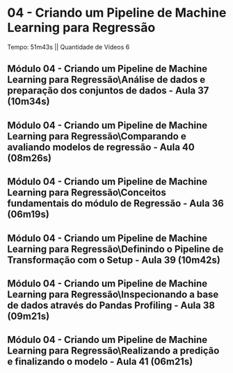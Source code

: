 # 04 - Criando um Pipeline de Machine Learning para Regressão

Tempo: 51m43s || Quantidade de Vídeos 6

## Módulo 04 - Criando um Pipeline de Machine Learning para Regressão\Análise de dados e preparação dos conjuntos de dados - Aula 37 (10m34s)



## Módulo 04 - Criando um Pipeline de Machine Learning para Regressão\Comparando e avaliando modelos de regressão - Aula 40 (08m26s)



## Módulo 04 - Criando um Pipeline de Machine Learning para Regressão\Conceitos fundamentais do módulo de Regressão - Aula 36 (06m19s)



## Módulo 04 - Criando um Pipeline de Machine Learning para Regressão\Definindo o Pipeline de Transformação com o Setup - Aula 39 (10m42s)



## Módulo 04 - Criando um Pipeline de Machine Learning para Regressão\Inspecionando a base de dados através do Pandas Profiling - Aula 38 (09m21s)



## Módulo 04 - Criando um Pipeline de Machine Learning para Regressão\Realizando a predição e finalizando o modelo - Aula 41 (06m21s)



